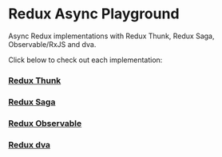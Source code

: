 # Redux Async Playground

Async Redux implementations with Redux Thunk, Redux Saga, Observable/RxJS and dva.

Click below to check out each implementation:

### [Redux Thunk](https://github.com/jasonlam-swatow/redux-async-playground/tree/thunk)   

### [Redux Saga](https://github.com/jasonlam-swatow/redux-async-playground/tree/saga)    

### [Redux Observable](https://github.com/jasonlam-swatow/redux-async-playground/tree/observable)   

### [Redux dva](https://github.com/jasonlam-swatow/redux-async-playground/tree/dva)